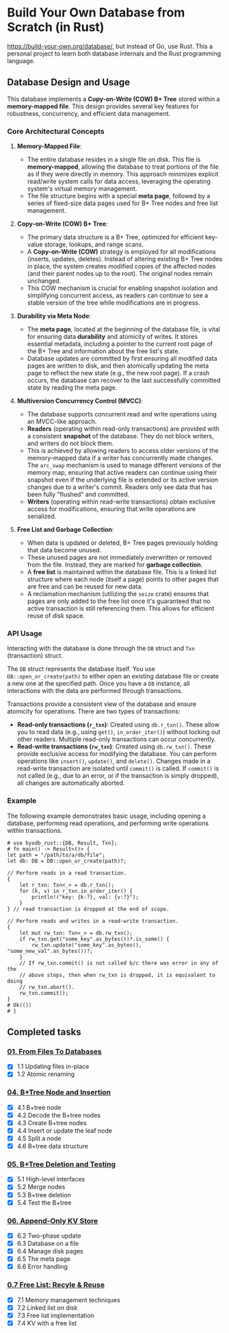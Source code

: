 # Build Your Own Database from Scratch (in Rust)

https://build-your-own.org/database/, but instead of Go, use Rust. This a personal project to learn both database internals and the Rust programming language.

## Database Design and Usage

This database implements a **Copy-on-Write (COW) B+ Tree** stored within a **memory-mapped file**. This design provides several key features for robustness, concurrency, and efficient data management.

### Core Architectural Concepts

1.  **Memory-Mapped File**:
    *   The entire database resides in a single file on disk. This file is **memory-mapped**, allowing the database to treat portions of the file as if they were directly in memory. This approach minimizes explicit read/write system calls for data access, leveraging the operating system's virtual memory management.
    *   The file structure begins with a special **meta page**, followed by a series of fixed-size data pages used for B+ Tree nodes and free list management.

2.  **Copy-on-Write (COW) B+ Tree**:
    *   The primary data structure is a B+ Tree, optimized for efficient key-value storage, lookups, and range scans.
    *   A **Copy-on-Write (COW)** strategy is employed for all modifications (inserts, updates, deletes). Instead of altering existing B+ Tree nodes in place, the system creates modified copies of the affected nodes (and their parent nodes up to the root). The original nodes remain unchanged.
    *   This COW mechanism is crucial for enabling snapshot isolation and simplifying concurrent access, as readers can continue to see a stable version of the tree while modifications are in progress.

3.  **Durability via Meta Node**:
    *   The **meta page**, located at the beginning of the database file, is vital for ensuring data **durability** and atomicity of writes. It stores essential metadata, including a pointer to the current root page of the B+ Tree and information about the free list's state.
    *   Database updates are committed by first ensuring all modified data pages are written to disk, and then atomically updating the meta page to reflect the new state (e.g., the new root page). If a crash occurs, the database can recover to the last successfully committed state by reading the meta page.

4.  **Multiversion Concurrency Control (MVCC)**:
    *   The database supports concurrent read and write operations using an MVCC-like approach.
    *   **Readers** (operating within read-only transactions) are provided with a consistent **snapshot** of the database. They do not block writers, and writers do not block them.
    *   This is achieved by allowing readers to access older versions of the memory-mapped data if a writer has concurrently made changes. The `arc_swap` mechanism is used to manage different versions of the memory map, ensuring that active readers can continue using their snapshot even if the underlying file is extended or its active version changes due to a writer's commit. Readers only see data that has been fully "flushed" and committed.
    *   **Writers** (operating within read-write transactions) obtain exclusive access for modifications, ensuring that write operations are serialized.

5.  **Free List and Garbage Collection**:
    *   When data is updated or deleted, B+ Tree pages previously holding that data become unused.
    *   These unused pages are not immediately overwritten or removed from the file. Instead, they are marked for **garbage collection**.
    *   A **free list** is maintained within the database file. This is a linked list structure where each node (itself a page) points to other pages that are free and can be reused for new data.
    *   A reclamation mechanism (utilizing the `seize` crate) ensures that pages are only added to the free list once it's guaranteed that no active transaction is still referencing them. This allows for efficient reuse of disk space.

### API Usage

Interacting with the database is done through the `DB` struct and `Txn` (transaction) struct.

The `DB` struct represents the database itself. You use `DB::open_or_create(path)` to either open an existing database file or create a new one at the specified path. Once you have a `DB` instance, all interactions with the data are performed through transactions.

Transactions provide a consistent view of the database and ensure atomicity for operations. There are two types of transactions:
-   **Read-only transactions (`r_txn`)**: Created using `db.r_txn()`. These allow you to read data (e.g., using `get()`, `in_order_iter()`) without locking out other readers. Multiple read-only transactions can occur concurrently.
-   **Read-write transactions (`rw_txn`)**: Created using `db.rw_txn()`. These provide exclusive access for modifying the database. You can perform operations like `insert()`, `update()`, and `delete()`. Changes made in a read-write transaction are isolated until `commit()` is called. If `commit()` is not called (e.g., due to an error, or if the transaction is simply dropped), all changes are automatically aborted.

### Example

The following example demonstrates basic usage, including opening a database, performing read operations, and performing write operations within transactions.

```rust,no_run
# use byodb_rust::{DB, Result, Txn};
# fn main() -> Result<()> {
let path = "/path/to/a/db/file";
let db: DB = DB::open_or_create(path)?;

// Perform reads in a read transaction.
{
    let r_txn: Txn<_> = db.r_txn();
    for (k, v) in r_txn.in_order_iter() {
        println!("key: {k:?}, val: {v:?}");
    }
} // read transaction is dropped at the end of scope.

// Perform reads and writes in a read-write transaction.
{
    let mut rw_txn: Txn<_> = db.rw_txn();
    if rw_txn.get("some_key".as_bytes())?.is_some() {
        rw_txn.update("some_key".as_bytes(), "some_new_val".as_bytes())?;
    }
    // If rw_txn.commit() is not called b/c there was error in any of the
    // above steps, then when rw_txn is dropped, it is equivalent to doing
    // rw_txn.abort().
    rw_txn.commit();
}
# Ok(())
# }
```

## Completed tasks

### [01. From Files To Databases](https://build-your-own.org/database/01_files)

* [x] 1.1 Updating files in-place
* [x] 1.2 Atomic renaming

### [04. B+Tree Node and Insertion](https://build-your-own.org/database/04_btree_code_1)

* [x] 4.1 B+tree node
* [x] 4.2 Decode the B+tree nodes
* [x] 4.3 Create B+tree nodes
* [X] 4.4 Insert or update the leaf node
* [X] 4.5 Split a node
* [X] 4.6 B+tree data structure

### [05. B+Tree Deletion and Testing](https://build-your-own.org/database/05_btree_code_2)

* [x] 5.1 High-level interfaces
* [x] 5.2 Merge nodes
* [x] 5.3 B+tree deletion
* [x] 5.4 Test the B+tree

### [06. Append-Only KV Store](https://build-your-own.org/database/06_btree_disk)

* [x] 6.2 Two-phase update
* [x] 6.3 Database on a file
* [x] 6.4 Manage disk pages
* [x] 6.5 The meta page
* [x] 6.6 Error handling

### [0.7 Free List: Recyle & Reuse](https://build-your-own.org/database/07_free_list)

* [x] 7.1 Memory management techniques
* [x] 7.2 Linked list on disk
* [x] 7.3 Free list implementation
* [x] 7.4 KV with a free list
